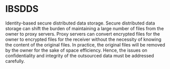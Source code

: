 # IBSDDS
Identity-based secure distributed data storage. Secure distributed data storage can shift the burden of maintaining a large number of files from the owner to proxy servers. Proxy servers can convert encrypted files for the owner to encrypted files for the receiver without the necessity of knowing the content of the original files. In practice, the original files will be removed by the owner for the sake of space efficiency. Hence, the issues on confidentiality and integrity of the outsourced data must be addressed carefully.
